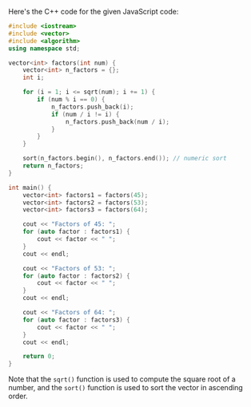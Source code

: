 
Here's the C++ code for the given JavaScript code:
```c++
#include <iostream>
#include <vector>
#include <algorithm>
using namespace std;

vector<int> factors(int num) {
    vector<int> n_factors = {};
    int i;

    for (i = 1; i <= sqrt(num); i += 1) {
        if (num % i == 0) {
            n_factors.push_back(i);
            if (num / i != i) {
                n_factors.push_back(num / i);
            }
        }
    }

    sort(n_factors.begin(), n_factors.end()); // numeric sort
    return n_factors;
}

int main() {
    vector<int> factors1 = factors(45);
    vector<int> factors2 = factors(53);
    vector<int> factors3 = factors(64);

    cout << "Factors of 45: ";
    for (auto factor : factors1) {
        cout << factor << " ";
    }
    cout << endl;

    cout << "Factors of 53: ";
    for (auto factor : factors2) {
        cout << factor << " ";
    }
    cout << endl;

    cout << "Factors of 64: ";
    for (auto factor : factors3) {
        cout << factor << " ";
    }
    cout << endl;

    return 0;
}
```
Note that the `sqrt()` function is used to compute the square root of a number, and the `sort()` function is used to sort the vector in ascending order.
